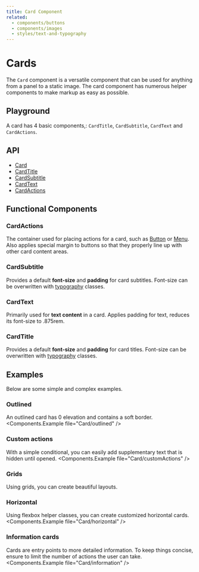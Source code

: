 ```yaml
---
title: Card Component
related:
  - components/buttons
  - components/images
  - styles/text-and-typography
---
```


<script>
  import Playground from '@/playground/Card.svelte';
</script>

# Cards

The `Card` component is a versatile component that can be used for anything from a panel to a static image. The card component has numerous helper components to make markup as easy as possible.

## Playground

A card has 4 basic components,: `CardTitle`, `CardSubtitle`, `CardText` and `CardActions`.

<Playground />

## API

- [Card](/api/Card/)
- [CardTitle](/api/CardTitle/)
- [CardSubtitle](/api/CardSubtitle/)
- [CardText](/api/CardText/)
- [CardActions](/api/CardActions/)

## Functional Components

### CardActions

The container used for placing actions for a card, such as [Button](/components/buttons/) or [Menu](/components/menus/). Also applies special margin to buttons so that they properly line up with other card content areas.

### CardSubtitle

Provides a default **font-size** and **padding** for card subtitles. Font-size can be overwritten with [typography](/styles/text-and-typography/) classes.

### CardText

Primarily used for **text content** in a card. Applies padding for text, reduces its font-size to .875rem.

### CardTitle

Provides a default **font-size** and **padding** for card titles. Font-size can be overwritten with [typography](/styles/text-and-typography/) classes.

## Examples

Below are some simple and complex examples.

### Outlined

An outlined card has 0 elevation and contains a soft border.
<Components.Example file="Card/outlined" />

### Custom actions

With a simple conditional, you can easily add supplementary text that is hidden until opened.
<Components.Example file="Card/customActions" />

### Grids

Using grids, you can create beautiful layouts.

### Horizontal

Using flexbox helper classes, you can create customized horizontal cards.
<Components.Example file="Card/horizontal" />

### Information cards

Cards are entry points to more detailed information. To keep things concise, ensure to limit the number of actions the user can take.
<Components.Example file="Card/information" />

